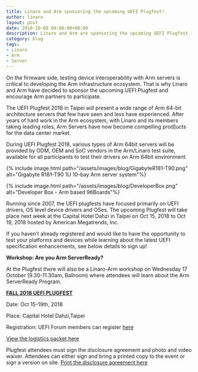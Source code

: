 ```yaml
---
title: Linaro and Arm sponsoring the upcoming UEFI Plugfest!
author: linaro
layout: post
date: 2018-10-08 09:00:00+00:00
description: Linaro and Arm are sponsoring the upcoming UEFI Plugfest in Taipei.
category: blog
tags:
- Linaro
- Arm
- Server
---
```


On the firmware side, testing device interoperability with Arm servers is critical to developing the Arm infrastructure ecosystem. That is why Linaro and Arm have decided to sponsor the upcoming UEFI Plugfest and encourage Arm partners to participate.

The UEFI Plugfest 2018 in Taipei will present a wide range of Arm 64-bit architecture servers that few have seen and less have experienced. After years of hard work in the Arm ecosystem, with Linaro and its members taking leading roles, Arm Servers have now become compelling prod]ucts for the data center market.

During UEFI Plugfest 2018, various types of Arm 64bit servers will be provided by ODM, OEM and SoC vendors in the Arm/Linaro test suite, available for all participants to test their drivers on Arm 64bit environment.

{% include image.html path="/assets/images/blog/GigabyteR181-T90.png" alt="Gigabyte R181-T90 1U 10-bay Arm server system"%}

{% include image.html path="/assets/images/blog/DeveloperBox.png" alt="Developer Box - Arm based 96Boards"%}

Running since 2007, the UEFI plugfests have focused primarily on UEFI drivers, OS level device drivers and OSes. The upcoming Plugfest will take place next week at the Capital Hotel Dahzi in Taipei on Oct 15, 2018 to Oct 19, 2018 hosted by American Megatrends, Inc.

If you haven’t already registered and would like to have the opportunity to test your platforms and devices while learning about the latest UEFI specification enhancements, see below details to sign up!

**Workshop: Are you Arm ServerReady?**

At the Plugfest there will also be a Linaro-Arm workshop on Wednesday 17 October (9.30-11.30am, Ballroom) where attendees will learn about the Arm ServerReady Program.

**[FALL 2018 UEFI PLUGFEST](http://www.uefi.org/2018FallPlugfest)**

Date: Oct 15-19th, 2018

Place: Capital Hotel Dahzi,Taipei

Registration: UEFI Forum members can register [here](http://linaro.co/plugfest-reg)

[View the logistics packet here](https://www.uefi.org/sites/default/files/resources/Fall_2018_UEFI_Plugfest_Logistic_Info.pdf)

Plugfest attendees must sign the disclosure agreement and photo and video waiver. Attendees can either sign and bring a printed copy to the event or sign a version on site. [Print the disclosure agreement here](https://www.uefi.org/sites/default/files/resources/Disclosure%20Agreements_Fall%202018%20UEFI%20Plugfest%207.25.18.pdf)